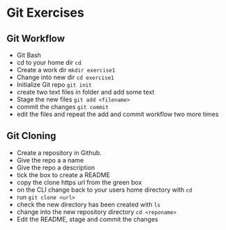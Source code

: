 # Git Exercises

## Git Workflow

- Git Bash
- cd to your home dir `cd`
- Create a work dir  `mkdir exercise1`
- Change into new dir `cd exercise1`
- Initialize Git repo `git init`
- create two text files in folder and add some text
- Stage the new files `git add <filename>`
- commit the changes `git commit`
- edit the files and repeat the add and commit workflow two more times

## Git Cloning

- Create a repository in Github.
- Give the repo a a name
- Give the repo a description
- tick the box to create a README
- copy the clone https url from the green box
- on the CLI change back to your users home directory with `cd`
- run `git clone <url>`
- check the new directory has been created with `ls`
- change into the new repository directory `cd <reponame>`
- Edit the README, stage and commit the changes
